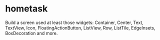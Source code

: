 # hometask

Build a screen used at least those widgets: Container, Center, Text, TextView, Icon, FloatingActionButton, ListView, Row, ListTile, EdgeInsets, BoxDecoration and more.
